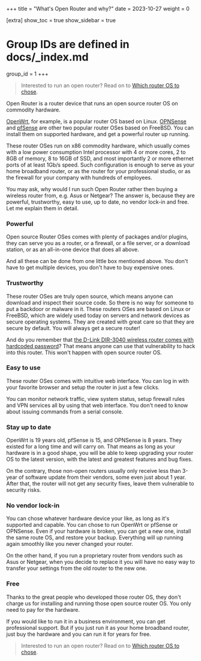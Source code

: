 +++
title = "What's Open Router and why?"
date = 2023-10-27
weight = 0

[extra]
show_toc = true
show_sidebar = true
# Group IDs are defined in docs/_index.md
group_id = 1
+++

> Interested to run an open router? Read on to [Which router OS to chose](@/docs/which-router-os-to-chose.md).

Open Router is a router device that runs an open source router OS on commodity hardware.

[OpenWrt](https://openwrt.org/), for example, is a popular router OS based on Linux. [OPNSense](https://opnsense.org/) and [pfSense](https://pfsense.org/) are other two popular router OSes based on FreeBSD. You can install them on supported hardware, and get a powerful router up running.

These router OSes run on x86 commodity hardware, which usually comes with a low power consumption Intel processor with 4 or more cores, 2 to 8GB of memory, 8 to 16GB of SSD, and most importantly 2 or more ethernet ports of at least 1Gb/s speed. Such configuration is enough to serve as your home broadband router, or as the router for your professional studio, or as the firewall for your company with hundreds of employees.

You may ask, why would I run such Open Router rather then buying a wireless router from, e.g. Asus or Netgear? The answer is, because they are powerful, trustworthy, easy to use, up to date, no vendor lock-in and free. Let me explain them in detail.

### Powerful
Open source Router OSes comes with plenty of packages and/or plugins, they can serve you as a router, or a firewall, or a file server, or a download station, or as an all-in-one device that does all above.

And all these can be done from one little box mentioned above. You don't have to get multiple devices, you don't have to buy expensive ones.

### Trustworthy
These router OSes are truly open source, which means anyone can download and inspect their source code. So there is no way for someone to put a backdoor or malware in it. These routers OSes are based on Linux or FreeBSD, which are widely used today on servers and network devices as secure operating systems. They are created with great care so that they are secure by default. You will always get a secure router!

And do you remember that [the D-Link DIR-3040 wireless router comes with hardcoded password](https://www.bleepingcomputer.com/news/security/d-link-issues-hotfix-for-hard-coded-password-router-vulnerabilities/)? That means anyone can use that vulnerability to hack into this router. This won't happen with open source router OS.

### Easy to use
These router OSes comes with intuitive web interface. You can log in with your favorite browser and setup the router in just a few clicks.

You can monitor network traffic, view system status, setup firewall rules and VPN services all by using that web interface. You don't need to know about issuing commands from a serial console.

### Stay up to date
OpenWrt is 19 years old, pfSense is 15, and OPNSense is 8 years. They existed for a long time and will carry on. That means as long as your hardware is in a good shape, you will be able to keep upgrading your router OS to the latest version, with the latest and greatest features and bug fixes.

On the contrary, those non-open routers usually only receive less than 3-year of software update from their vendors, some even just about 1 year. After that, the router will not get any security fixes, leave them vulnerable to security risks.

### No vendor lock-in
You can chose whatever hardware device your like, as long as it's supported and capable. You can chose to run OpenWrt or pfSense or OPNSense. Even if your hardware is broken, you can get a new one, install the same route OS, and restore your backup. Everything will up running again smoothly like you never changed your router.

On the other hand, if you run a proprietary router from vendors such as Asus or Netgear, when you decide to replace it you will have no easy way to transfer your settings from the old router to the new one.

### Free
Thanks to the great people who developed those router OS, they don't charge us for installing and running those open source router OS. You only need to pay for the hardware.

If you would like to run it in a business environment, you can get professional support. But if you just run it as your home broadband router, just buy the hardware and you can run it for years for free.

> Interested to run an open router? Read on to [Which router OS to chose](@/docs/which-router-os-to-chose.md).